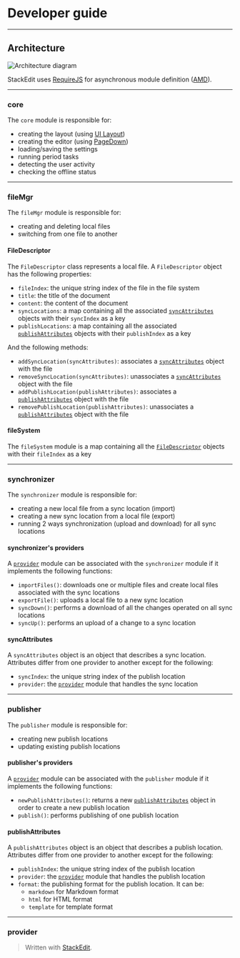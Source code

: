 Developer guide
===============


----------


Architecture
------------

![Architecture diagram][1]


StackEdit uses [RequireJS][2] for asynchronous module definition ([AMD][3]). 


----------


### core

The `core` module is responsible for:

- creating the layout (using [UI Layout][4])
- creating the editor (using [PageDown][5])
- loading/saving the settings
- running period tasks
- detecting the user activity
- checking the offline status


----------


### fileMgr

The `fileMgr` module is responsible for:

- creating and deleting local files
- switching from one file to another

#### FileDescriptor

The `FileDescriptor` class represents a local file. A `FileDescriptor` object has the following properties:

- `fileIndex`: the unique string index of the file in the file system
- `title`: the title of the document
- `content`: the content of the document
- `syncLocations`: a map containing all the associated [`syncAttributes`][7] objects with their `syncIndex` as a key
- `publishLocations`: a map containing all the associated [`publishAttributes`][8] objects with their `publishIndex` as a key

And the following methods:

- `addSyncLocation(syncAttributes)`: associates a [`syncAttributes`][9] object with the file
- `removeSyncLocation(syncAttributes)`: unassociates a [`syncAttributes`][10] object with the file
- `addPublishLocation(publishAttributes)`: associates a [`publishAttributes`][11] object with the file
- `removePublishLocation(publishAttributes)`: unassociates a [`publishAttributes`][12] object with the file

#### fileSystem

The `fileSystem` module is a map containing all the [`FileDescriptor`][6] objects with their `fileIndex` as a key


----------


### synchronizer

The `synchronizer` module is responsible for:

- creating a new local file from a sync location (import)
- creating a new sync location from a local file (export)
- running 2 ways synchronization (upload and download) for all sync locations

#### synchronizer's providers

A [`provider`][13] module can be associated with the `synchronizer` module if it implements the following functions:

- `importFiles()`: downloads one or multiple files and create local files associated with the sync locations
- `exportFile()`: uploads a local file to a new sync location
- `syncDown()`: performs a download of all the changes operated on all sync locations
- `syncUp()`: performs an upload of a change to a sync location

#### syncAttributes

A `syncAttributes` object is an object that describes a sync location. Attributes differ from one provider to another except for the following:

- `syncIndex`: the unique string index of the publish location
- `provider`: the [`provider`][14] module that handles the sync location


----------


### publisher

The `publisher` module is responsible for:

- creating new publish locations
- updating existing publish locations

#### publisher's providers

A [`provider`][15] module can be associated with the `publisher` module if it implements the following functions:

- `newPublishAttributes()`: returns a new [`publishAttributes`][16] object in order to create a new publish location
- `publish()`: performs publishing of one publish location

#### publishAttributes

A `publishAttributes` object is an object that describes a publish location. Attributes differ from one provider to another except for the following:

- `publishIndex`: the unique string index of the publish location
- `provider`: the [`provider`][17] module that handles the publish location
- `format`: the publishing format for the publish location. It can be:
	- `markdown` for Markdown format
	- `html` for HTML format
	- `template` for template format


----------


### provider






> Written with [StackEdit](http://benweet.github.io/stackedit/).


  [1]: http://benweet.github.io/stackedit/doc/img/architecture.png "Architecture diagram"
  [2]: http://requirejs.org/ "RequireJS"
  [3]: http://en.wikipedia.org/wiki/Asynchronous_module_definition "Asynchronous module definition"
  [4]: http://layout.jquery-dev.net/ "UI Layout"
  [5]: https://code.google.com/p/pagedown/ "PageDown"
  [6]: #filedescriptor
  [7]: #syncattributes
  [8]: #publishattributes
  [9]: #syncattributes
  [10]: #syncattributes
  [11]: #publishattributes
  [12]: #publishattributes
  [13]: #provider
  [14]: #provider
  [15]: #provider
  [16]: #publishattributes
  [17]: #provider